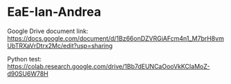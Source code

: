 # EaE-Ian-Andrea

Google Drive document link:
https://docs.google.com/document/d/1Bz66onDZVRGiAFcm4n1_M7brH8vmUbTRXaVrDtrx2Mc/edit?usp=sharing

Python test:
https://colab.research.google.com/drive/1Bb7dEUNCaOooVkKCIaMoZ-d90SU6W78H